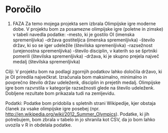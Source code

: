 # Poročilo

1. FAZA
Za temo mojega projekta sem izbrala Olimpijske igre moderne dobe. V projektu bom za posamezne olimpijske igre (poletne in zimske) v tabeli navedla podatke:
-mesto, ki je gostilo OI (imenska spremenljivka)
-država gostiteljica (imenska spremenljivka)
-število držav, ki so se iger udeležile (številska spremenljivka)
-razsežnost (urejenostna spremenljivka)
-število disciplin, v katerih so se šprtniki pomerili (številska spremenljivka)
-država, ki je skupno prejela največ medalj (številska spremenljivka)

Cilji:
V projektu bom na podlagi zgornjih podatkov lahko določila državo, ki je OI priredila največkrat. Izračunala bom maksimalno, minimalno in povprečno število držav udeleženk, disciplin in prejetih medalj. Olimpijske igre bom razvrstila v kategorije razsežnosti glede na število udeleženk. Dobljene rezultate bom prikazala tudi na zemljevidu.

Podatki:
Podatke bom pridobila s spletnih strani Wikipedije, kjer obstaja članek za vsake olimpijske igre posebej (npr. http://en.wikipedia.org/wiki/2012_Summer_Olympics). Podatke, ki jih potrebujem, bom zbrala v tabelo in jo shranila kot CSV, da jo bom lahko uvozila v R in obdelala podatke.
